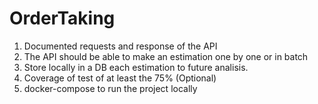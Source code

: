 # OrderTaking

1. Documented requests and response of the API
2. The API should be able to make an estimation one by one or in batch
3. Store locally in a DB each estimation to future analisis.
4. Coverage of test of at least the 75% (Optional)
5. docker-compose to run the project locally
